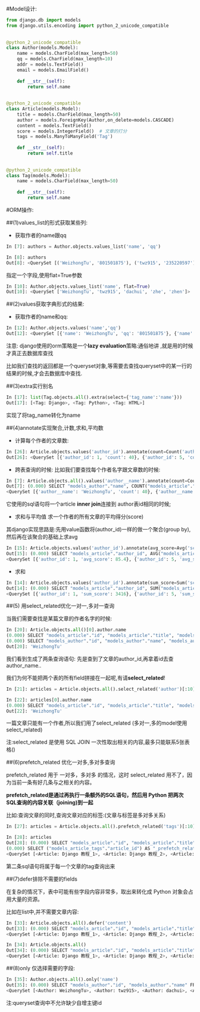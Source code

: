 

#Model设计:

```python
from django.db import models
from django.utils.encoding import python_2_unicode_compatible
 
 
@python_2_unicode_compatible
class Author(models.Model):
    name = models.CharField(max_length=50)
    qq = models.CharField(max_length=10)
    addr = models.TextField()
    email = models.EmailField()
 
    def __str__(self):
        return self.name
 
 
@python_2_unicode_compatible
class Article(models.Model):
    title = models.CharField(max_length=50)
    author = models.ForeignKey(Author,on_delete=models.CASCADE)
    content = models.TextField()
    score = models.IntegerField()  # 文章的打分
    tags = models.ManyToManyField('Tag')
 
    def __str__(self):
        return self.title
 
 
@python_2_unicode_compatible
class Tag(models.Model):
    name = models.CharField(max_length=50)
 
    def __str__(self):
        return self.name
```



#ORM操作:

##(1)values_list的形式获取某些列:

* 获取作者的name跟qq

```python
In [7]: authors = Author.objects.values_list('name', 'qq')

In [8]: authors
Out[8]: <QuerySet [('WeizhongTu', '801501875'), ('twz915', '235220597'), ('dachui', '713957371'), ('zhe', '443867715'), ('zhen', '084356527')]>
```

指定一个字段,使用flat=True参数

```python
In [10]: Author.objects.values_list('name', flat=True)
Out[10]: <QuerySet ['WeizhongTu', 'twz915', 'dachui', 'zhe', 'zhen']>
```

##(2)values获取字典形式的结果:

* 获取作者的name和qq:

```python
In [12]: Author.objects.values('name','qq')
Out[12]: <QuerySet [{'name': 'WeizhongTu', 'qq': '801501875'}, {'name': 'twz915', 'qq': '235220597'}, {'name': 'dachui', 'qq': '713957371'}, {'name': 'zhe', 'qq': '443867715'}, {'name': 'zhen', 'qq': '084356527'}]>

```

注意: django使用的orm策略是一个**lazy evaluation**策略:通俗地讲 ,就是用的时候才真正去数据库查找

比如我们查找的返回都是一个queryset对象,等需要去查找queryset中的某一行的结果的时候,才会去数据库中查找.

##(3)extra实行别名

```python
In [17]: list(Tag.objects.all().extra(select={'tag_name':'name'}))
Out[17]: [<Tag: Django>, <Tag: Python>, <Tag: HTML>]
```

实现了将tag_name转化为name


##(4)annotate实现聚合,计数,求和,平均数

* 计算每个作者的文章数:

```python
In [26]: Article.objects.values('author_id').annotate(count=Count('author'))
Out[26]: <QuerySet [{'author_id': 1, 'count': 40}, {'author_id': 5, 'count': 20}]>

```

* 跨表查询的时候:
比如我们要查找每个作者名字跟文章数的时候:

```python
In [7]: Article.objects.all().values('author__name').annotate(count=Count('author'))
Out[7]: (0.000) SELECT "models_author"."name", COUNT("models_article"."author_id") AS "count" FROM "models_article" INNER JOIN "models_author" ON ("models_article"."author_id" = "models_author"."id") GROUP BY "models_author"."name" LIMIT 21; args=()
<QuerySet [{'author__name': 'WeizhongTu', 'count': 40}, {'author__name': 'zhen', 'count': 20}]>
```

它使用的sql语句将一个article **inner join**连接到 author表id相同的时候;

* 求和与平均值
求一个作者的所有文章的平均得分(score)

其django实现思路是:先用value函数将(author_id)一样的做一个聚合(group by),然后再在该聚合的基础上求avg

```python
In [15]: Article.objects.values('author_id').annotate(avg_score=Avg('score')).values('author_id','avg_score')
Out[15]: (0.000) SELECT "models_article"."author_id", AVG("models_article"."score") AS "avg_score" FROM "models_article" GROUP BY "models_article"."author_id" LIMIT 21; args=()
<QuerySet [{'author_id': 1, 'avg_score': 85.4}, {'author_id': 5, 'avg_score': 88.15}]>
```

* 求和

```python
In [14]: Article.objects.values('author_id').annotate(sum_score=Sum('score')).values('author_id','sum_score')
Out[14]: (0.000) SELECT "models_article"."author_id", SUM("models_article"."score") AS "sum_score" FROM "models_article" GROUP BY "models_article"."author_id" LIMIT 21; args=()
<QuerySet [{'author_id': 1, 'sum_score': 3416}, {'author_id': 5, 'sum_score': 1763}]>
```



##(5) 用select_related优化一对一,多对一查询


当我们需要查找是某篇文章的作者名字的时候:

```python
In [20]: Article.objects.all()[0].author.name
(0.000) SELECT "models_article"."id", "models_article"."title", "models_article"."author_id", "models_article"."content", "models_article"."score" FROM "models_article" LIMIT 1; args=()
(0.000) SELECT "models_author"."id", "models_author"."name", "models_author"."qq", "models_author"."addr", "models_author"."email" FROM "models_author" WHERE "models_author"."id" = 1; args=(1,)
Out[20]: 'WeizhongTu'

```

我们看到生成了两条查询语句:
先是查到了文章的author_id,再拿着id去查author_name..


我们为何不能把两个表的所有field拼接在一起呢,有请**select_related**!

```python
In [21]: articles = Article.objects.all().select_related('author')[:10]

In [22]: articles[0].author.name
(0.000) SELECT "models_article"."id", "models_article"."title", "models_article"."author_id", "models_article"."content", "models_article"."score", "models_author"."id", "models_author"."name", "models_author"."qq", "models_author"."addr", "models_author"."email" FROM "models_article" INNER JOIN "models_author" ON ("models_article"."author_id" = "models_author"."id") LIMIT 1; args=()
Out[22]: 'WeizhongTu'
```

一篇文章只能有一个作者,所以我们用了select_related  (多对一,多的model使用select_related)

注:select_related 是使用 SQL JOIN 一次性取出相关的内容,最多只能联系5张表格()


##(6)prefetch_related 优化一对多,多对多查询



prefetch_related 用于 一对多，多对多 的情况，这时 select_related 用不了，因为当前一条有好几条与之相关的内容。

**prefetch_related是通过再执行一条额外的SQL语句，然后用 Python 把两次SQL查询的内容关联（joining)到一起**

比如:查询文章的同时,查询文章对应的标签:(文章与标签是多对多关系)

```python
In [27]: articles = Article.objects.all().prefetch_related('tags')[:10]

In [28]: articles
Out[28]: (0.000) SELECT "models_article"."id", "models_article"."title", "models_article"."author_id", "models_article"."content", "models_article"."score" FROM "models_article" LIMIT 10; args=()
(0.000) SELECT ("models_article_tags"."article_id") AS "_prefetch_related_val_article_id", "models_tag"."id", "models_tag"."name" FROM "models_tag" INNER JOIN "models_article_tags" ON ("models_tag"."id" = "models_article_tags"."tag_id") WHERE "models_article_tags"."article_id" IN (1, 2, 3, 4, 5, 6, 7, 8, 9, 10); args=(1, 2, 3, 4, 5, 6, 7, 8, 9, 10)
<QuerySet [<Article: Django 教程_1>, <Article: Django 教程_2>, <Article: Django 教程_3>, <Article: Django 教程_4>, <Article: Django 教程_5>, <Article: Django 教程_6>, <Article: Django 教程_7>, <Article: Django 教程_8>, <Article: Django 教程_9>, <Article: Django 教程_10>]>
```

第二条sql语句将属于每一个文章的tag查询出来



##(7)defer排除不需要的fields

在复杂的情况下，表中可能有些字段内容非常多，取出来转化成 Python 对象会占用大量的资源。

比如在list中,并不需要文章内容:

```python
In [33]: Article.objects.all().defer('content')
Out[33]: (0.000) SELECT "models_article"."id", "models_article"."title", "models_article"."author_id", "models_article"."score" FROM "models_article" LIMIT 21; args=()
<QuerySet [<Article: Django 教程_1>, <Article: Django 教程_2>, <Article: Django 教程_3>, <Article: Django 教程_4>, <Article: Django 教程_5>, <Article: Django 教程_6>, <Article: Django 教程_7>, <Article: Django 教程_8>, <Article: Django 教程_9>, <Article: Django 教程_10>, <Article: Django 教程_11>, <Article: Django 教程_12>, <Article: Django 教程_13>, <Article: Django 教程_14>, <Article: Django 教程_15>, <Article: Django 教程_16>, <Article: Django 教程_17>, <Article: Django 教程_18>, <Article: Django 教程_19>, <Article: Django 教程_20>, '...(remaining elements truncated)...']>

In [34]: Article.objects.all()
Out[34]: (0.000) SELECT "models_article"."id", "models_article"."title", "models_article"."author_id", "models_article"."content", "models_article"."score" FROM "models_article" LIMIT 21; args=()
<QuerySet [<Article: Django 教程_1>, <Article: Django 教程_2>, <Article: Django 教程_3>, <Article: Django 教程_4>, <Article: Django 教程_5>, <Article: Django 教程_6>, <Article: Django 教程_7>, <Article: Django 教程_8>, <Article: Django 教程_9>, <Article: Django 教程_10>, <Article: Django 教程_11>, <Article: Django 教程_12>, <Article: Django 教程_13>, <Article: Django 教程_14>, <Article: Django 教程_15>, <Article: Django 教程_16>, <Article: Django 教程_17>, <Article: Django 教程_18>, <Article: Django 教程_19>, <Article: Django 教程_20>, '...(remaining elements truncated)...']>


```

##(8)only 仅选择需要的字段:

```python
In [35]: Author.objects.all().only('name')
Out[35]: (0.000) SELECT "models_author"."id", "models_author"."name" FROM "models_author" LIMIT 21; args=()
<QuerySet [<Author: WeizhongTu>, <Author: twz915>, <Author: dachui>, <Author: zhe>, <Author: zhen>]>
```

注:queryset查询中不允许缺少自增主键id














